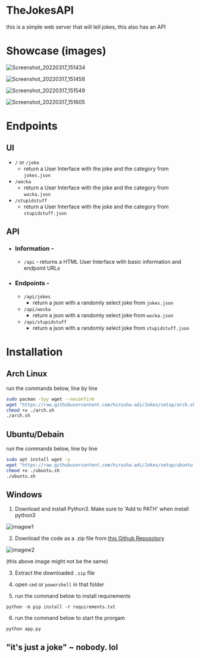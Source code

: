 # TheJokesAPI

this is a simple web server that will tell jokes, this also has an API

# Showcase (images)

![Screenshot_20220317_151434](https://user-images.githubusercontent.com/36286877/158782061-978ec562-0061-43f6-80f9-22b0262fd029.png)

![Screenshot_20220317_151458](https://user-images.githubusercontent.com/36286877/158782132-cc25a515-c845-4b8f-8728-3c383a0a892b.png)

![Screenshot_20220317_151549](https://user-images.githubusercontent.com/36286877/158782291-0580c5bb-1f77-4f3f-a71e-4303ab94d4d4.png)

![Screenshot_20220317_151605](https://user-images.githubusercontent.com/36286877/158782328-ac566e91-d62f-4407-88e4-c2b4541311ed.png)

# Endpoints

## UI

- `/` or `/joke`
  - return a User Interface with the joke and the category from `jokes.json`
- `/wocka`
  - return a User Interface with the joke and the category from `wocka.json`
- `/stupidstuff`
  - return a User Interface with the joke and the category from `stupidstuff.json`

## API

- ### Information -
  - `/api` - returns a HTML User Interface with basic information and endpoint URLs
- ### Endpoints -
  - `/api/jokes`
    - return a json with a randomly select joke from `jokes.json`
  - `/api/wocka`
    - return a json with a randomly select joke from `wocka.json`
  - `/api/stupidstuff`
    - return a json with a randomly select joke from `stupidstuff.json`

# Installation

## Arch Linux

run the commands below, line by line

```bash
sudo pacman -Syy wget --noconfirm
wget "https://raw.githubusercontent.com/hirusha-adi/Jokes/setup/arch.sh"
chmod +x ./arch.sh
./arch.sh
```

## Ubuntu/Debain

run the commands below, line by line

```bash
sudo apt install wget -y
wget "https://raw.githubusercontent.com/hirusha-adi/Jokes/setup/ubuntu.sh"
chmod +x ./ubuntu.sh
./ubuntu.sh
```

## Windows

1. Download and install Python3. Make sure to 'Add to PATH' when install python3

![imagew1](https://www.tutorials24x7.com/uploads/2019-12-26/files/3-tutorials24x7-python-windows-install.png)

2. Download the code as a .zip file from [this Github Reposotory](https://github.com/hirusha-adi/Discord-Channel-Attacthment-Save)

![imagew2](https://cdn.discordapp.com/attachments/935515175073763398/937186561299197952/unknown.png)

(this above image might not be the same)

3. Extract the downloaded `.zip` file

4. open `cmd` or `powershell` in that folder

5. run the command below to install requirements

```
python -m pip install -r requirements.txt
```

6. run the command below to start the prorgam

```
python app.py
```

## "it's just a joke" ~ nobody. lol
